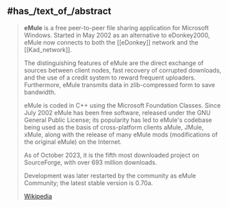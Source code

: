 
## #has_/text_of_/abstract 

> **eMule** is a free peer-to-peer file sharing application for Microsoft Windows. 
> Started in May 2002 as an alternative to eDonkey2000, 
> eMule now connects to both the [[eDonkey]] network and the [[Kad_network]]. 
> 
> The distinguishing features of eMule are the direct exchange of sources between client nodes, 
> fast recovery of corrupted downloads, and the use of a credit system to reward frequent uploaders. 
> Furthermore, eMule transmits data in zlib-compressed form to save bandwidth.
>
> eMule is coded in C++ using the Microsoft Foundation Classes. 
> Since July 2002 eMule has been free software, released under the GNU General Public License; 
> its popularity has led to eMule's codebase being used as 
> the basis of cross-platform clients aMule, JMule, xMule, 
> along with the release of many eMule mods (modifications of the original eMule) on the Internet.
>
> As of October 2023, it is the fifth most downloaded project on SourceForge, 
> with over 693 million downloads.
>
> Development was later restarted by the community as eMule Community; 
> the latest stable version is 0.70a.
>
> [Wikipedia](https://en.wikipedia.org/wiki/EMule)

